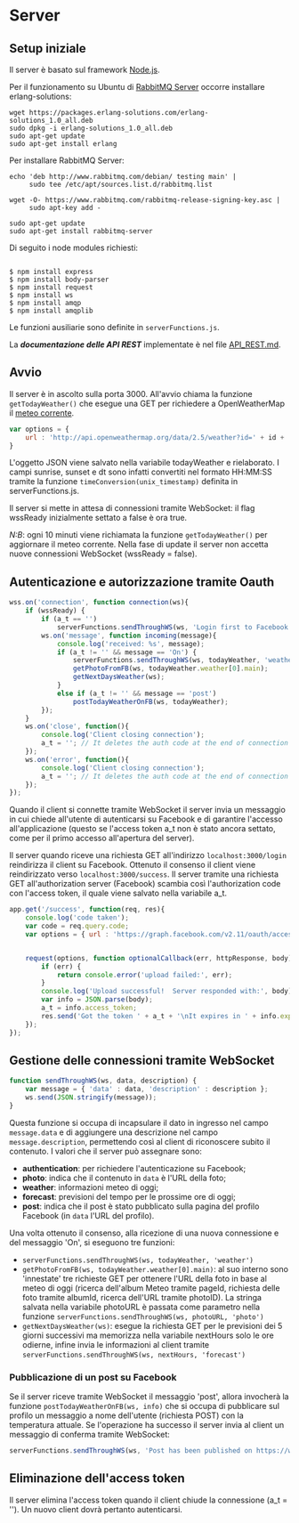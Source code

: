# Server

## Setup iniziale
Il server è basato sul framework [Node.js](https://nodejs.org/it/download/).

Per il funzionamento su Ubuntu di [RabbitMQ Server](https://www.rabbitmq.com/install-debian.html) occorre installare erlang-solutions:
```
wget https://packages.erlang-solutions.com/erlang-solutions_1.0_all.deb
sudo dpkg -i erlang-solutions_1.0_all.deb
sudo apt-get update
sudo apt-get install erlang
```
Per installare RabbitMQ Server:
```
echo 'deb http://www.rabbitmq.com/debian/ testing main' |
     sudo tee /etc/apt/sources.list.d/rabbitmq.list

wget -O- https://www.rabbitmq.com/rabbitmq-release-signing-key.asc |
     sudo apt-key add -

sudo apt-get update
sudo apt-get install rabbitmq-server
```
Di seguito i node modules richiesti:
```

$ npm install express
$ npm install body-parser
$ npm install request
$ npm install ws
$ npm install amqp
$ npm install amqplib
```

Le funzioni ausiliarie sono definite in `serverFunctions.js`.

La **_documentazione delle API REST_** implementate è nel file [API_REST.md](API_REST.md).

## Avvio

Il server è in ascolto sulla porta 3000.
All'avvio chiama la funzione `getTodayWeather()` che esegue una GET per richiedere a OpenWeatherMap il [meteo corrente](https://openweathermap.org/current).
```javascript
var options = {
	url : 'http://api.openweathermap.org/data/2.5/weather?id=' + id + '&units=metric&lang=it&appid=' + appid
}
```
L'oggetto JSON viene salvato nella variabile todayWeather e rielaborato. I campi sunrise, sunset e dt sono infatti convertiti nel formato HH:MM:SS tramite la funzione `timeConversion(unix_timestamp)` definita in serverFunctions.js.  

Il server si mette in attesa di connessioni tramite WebSocket: il flag wssReady inizialmente settato a false è ora true.

*N:B*: ogni 10 minuti viene richiamata la funzione `getTodayWeather()` per aggiornare il meteo corrente. Nella fase di update il server non accetta nuove connessioni WebSocket (wssReady = false).


## Autenticazione e autorizzazione tramite Oauth
```javascript
wss.on('connection', function connection(ws){
	if (wssReady) {
		if (a_t == '')
			serverFunctions.sendThroughWS(ws, 'Login first to Facebook at localhost:3000/login', 'authentication');
		ws.on('message', function incoming(message){
			console.log('received: %s', message);
			if (a_t != '' && message == 'On') {
				serverFunctions.sendThroughWS(ws, todayWeather, 'weather');
				getPhotoFromFB(ws, todayWeather.weather[0].main);
				getNextDaysWeather(ws);
			}
			else if (a_t != '' && message == 'post')
				postTodayWeatherOnFB(ws, todayWeather);
		});
	}
	ws.on('close', function(){
		console.log('Client closing connection');
		a_t = ''; // It deletes the auth code at the end of connection
	});	
	ws.on('error', function(){
		console.log('Client closing connection');
		a_t = ''; // It deletes the auth code at the end of connection
	});
});
```
Quando il client si connette tramite WebSocket il server invia un messaggio in cui chiede all'utente di autenticarsi su Facebook e di garantire l'accesso all'applicazione (questo se l'access token a_t non è stato ancora settato, come per il primo accesso all'apertura del server).

Il server quando riceve una richiesta GET all'indirizzo `localhost:3000/login` reindirizza il client su Facebook.
Ottenuto il consenso il client viene reindirizzato verso `localhost:3000/success`. Il server tramite una richiesta GET all'authorization server (Facebook) scambia così l'authorization code con l'access token, il quale viene salvato nella variabile a_t. 
```javascript
app.get('/success', function(req, res){
	console.log('code taken');
	var code = req.query.code;
	var options = { url : 'https://graph.facebook.com/v2.11/oauth/access_token?client_id=639398073115710&redirect_uri=http%3A%2F%2Flocalhost:3000%2Fsuccess&client_secret=7aa285d12c5b562e188b76431f31c2aa&code=' + code };


	request(options, function optionalCallback(err, httpResponse, body){
		if (err) {
			return console.error('upload failed:', err);
		}
		console.log('Upload successful!  Server responded with:', body);
		var info = JSON.parse(body);
		a_t = info.access_token;
		res.send('Got the token ' + a_t + '\nIt expires in ' + info.expires_in + ' seconds');
	});
});
``` 

## Gestione delle connessioni tramite WebSocket

```javascript
function sendThroughWS(ws, data, description) {
	var message = { 'data' : data, 'description' : description };
	ws.send(JSON.stringify(message));
}
```

Questa funzione si occupa di incapsulare il dato in ingresso nel campo `message.data` e di aggiungere una descrizione nel campo `message.description`, permettendo così al client di riconoscere subito il contenuto. I valori che il server può assegnare sono:
- **authentication**: per richiedere l'autenticazione su Facebook;
- **photo**: indica che il contenuto in `data` è l'URL della foto;
- **weather**: informazioni meteo di oggi;
- **forecast**: previsioni del tempo per le prossime ore di oggi;
- **post**: indica che il post è stato pubblicato sulla pagina del profilo Facebook (in `data` l'URL del profilo).

Una volta ottenuto il consenso, alla ricezione di una nuova connessione e del messaggio 'On', si eseguono tre funzioni:
* `serverFunctions.sendThroughWS(ws, todayWeather, 'weather')`
* `getPhotoFromFB(ws, todayWeather.weather[0].main)`: al suo interno sono 'innestate' tre richieste GET per ottenere l'URL della foto in base al meteo di oggi (ricerca dell'album Meteo tramite pageId, richiesta delle foto tramite albumId, ricerca dell'URL tramite photoID). La stringa salvata nella variabile photoURL è passata come parametro nella funzione `serverFunctions.sendThroughWS(ws, photoURL, 'photo')`
* `getNextDaysWeather(ws)`: esegue la richiesta GET per le previsioni dei 5 giorni successivi ma memorizza nella variabile nextHours solo le ore odierne, infine invia le informazioni al client tramite `serverFunctions.sendThroughWS(ws, nextHours, 'forecast')`

### Pubblicazione di un post su Facebook
Se il server riceve tramite WebSocket il messaggio 'post', allora invocherà la funzione `postTodayWeatherOnFB(ws, info)` che si occupa di pubblicare sul profilo un messaggio a nome dell'utente (richiesta POST) con la temperatura attuale. Se l'operazione ha successo il server invia al client un messaggio di conferma tramite WebSocket:

```javascript
serverFunctions.sendThroughWS(ws, 'Post has been published on https://www.facebook.com/me', 'post');
```

## Eliminazione dell'access token
Il server elimina l'access token quando il client chiude la connessione (a_t = ''). Un nuovo client dovrà pertanto autenticarsi.
